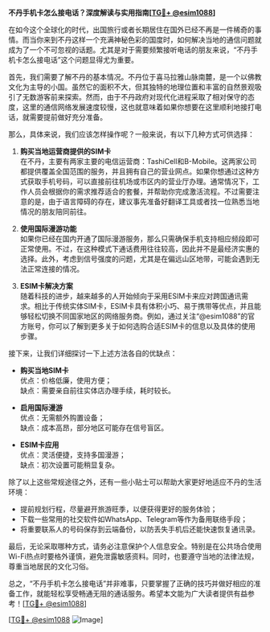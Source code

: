**不丹手机卡怎么接电话？深度解读与实用指南[[TG💪+ @esim1088](https://t.me/s/esim1088)]**

在如今这个全球化的时代，出国旅行或者长期居住在国外已经不再是一件稀奇的事情。而当你来到不丹这样一个充满神秘色彩的国度时，如何解决当地的通信问题就成为了一个不可忽视的话题。尤其是对于需要频繁接听电话的朋友来说，“不丹手机卡怎么接电话”这个问题显得尤为重要。

首先，我们需要了解不丹的基本情况。不丹位于喜马拉雅山脉南麓，是一个以佛教文化为主导的小国。虽然它的面积不大，但其独特的地理位置和丰富的自然景观吸引了无数游客前来探索。然而，由于不丹政府对现代化进程采取了相对保守的态度，这里的通信网络发展速度较慢，这也就意味着如果你想要在这里顺利地接打电话，就需要提前做好充分准备。

那么，具体来说，我们应该怎样操作呢？一般来说，有以下几种方式可供选择：

1. **购买当地运营商提供的SIM卡**  
   在不丹，主要有两家主要的电信运营商：TashiCell和B-Mobile。这两家公司都提供覆盖全国范围的服务，并且拥有自己的营业网点。如果你想通过这种方式获取手机号码，可以直接前往机场或市区内的营业厅办理。通常情况下，工作人员会根据你的需求推荐适合的套餐，并帮助你完成激活流程。不过需要注意的是，由于语言障碍的存在，建议事先准备好翻译工具或者找一位熟悉当地情况的朋友陪同前往。

2. **使用国际漫游功能**  
   如果你已经在国内开通了国际漫游服务，那么只需确保手机支持相应频段即可正常使用。不过，在这种模式下通话费用往往较高，因此并不是最经济实惠的选择。此外，考虑到信号强度的问题，尤其是在偏远山区地带，可能会遇到无法正常连接的情况。

3. **ESIM卡解决方案**  
   随着科技的进步，越来越多的人开始倾向于采用ESIM卡来应对跨国通讯需求。相比于传统实体SIM卡，ESIM卡具有体积小巧、易于携带等优点，并且能够轻松切换不同国家地区的网络服务商。例如，通过关注“@esim1088”的官方账号，你可以了解到更多关于如何选购合适ESIM卡的信息以及具体的使用步骤。

接下来，让我们详细探讨一下上述方法各自的优缺点：

- **购买当地SIM卡**  
优点：价格低廉，使用方便；  
缺点：需要亲自前往实体店办理手续，耗时较长。

- **启用国际漫游**  
优点：无需额外购置设备；  
缺点：成本高昂，部分地区可能存在信号盲区。

- **ESIM卡应用**  
优点：灵活便捷，支持多国漫游；  
缺点：初次设置可能稍显复杂。

除了以上这些常规途径之外，还有一些小贴士可以帮助大家更好地适应不丹的生活环境：

- 提前规划行程，尽量避开旅游旺季，以便获得更好的服务体验；
- 下载一些常用的社交软件如WhatsApp、Telegram等作为备用联络手段；
- 将重要联系人的号码保存到云端备份，以防丢失手机后还能快速恢复通讯录。

最后，无论采取哪种方式，请务必注意保护个人信息安全。特别是在公共场合使用Wi-Fi热点时要格外谨慎，避免泄露敏感资料。同时，也要遵守当地的法律法规，尊重当地居民的文化习俗。

总之，“不丹手机卡怎么接电话”并非难事，只要掌握了正确的技巧并做好相应的准备工作，就能轻松享受畅通无阻的通话服务。希望本文能为广大读者提供有益参考！[[TG💪+ @esim1088](https://t.me/s/esim1088)] 

[[TG💪+ @esim1088](https://t.me/s/esim1088) ![Image](https://i.postimg.cc/4NQfJmqS/Snipaste-2025-05-13-00-14-12.png)]
